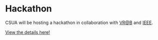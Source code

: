 Hackathon
=========

CSUA will be hosting a hackathon in collaboration with [VR@B][vrab] and
[IEEE][ieee].

[View the details here!][sodahacks]

[sodahacks]: https://vr.berkeley.edu/sodahacks.html
[vrab]: https://vr.berkeley.edu/
[ieee]: https://ieee.berkeley.edu/
